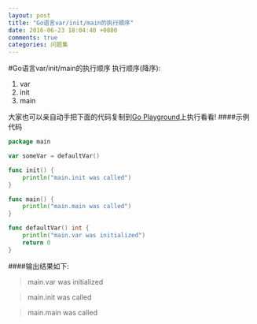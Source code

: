 ```yaml
---
layout: post
title: "Go语言var/init/main的执行顺序"
date: 2016-06-23 18:04:40 +0800
comments: true
categories: 问题集
---
```


#Go语言var/init/main的执行顺序
执行顺序(降序):

1. var
2. init
3. main

大家也可以亲自动手把下面的代码复制到[Go Playground](https://play.golang.org/)上执行看看!
####示例代码

```go
package main

var someVar = defaultVar()

func init() {
    println("main.init was called")
}

func main() {
    println("main.main was called")
}

func defaultVar() int {
    println("main.var was initialized")
    return 0
}

```

####输出结果如下:

> main.var was initialized

> main.init was called

> main.main was called
